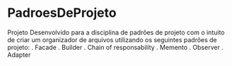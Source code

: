 # PadroesDeProjeto
Projeto Desenvolvido para a disciplina de padrões de projeto com o intuito de criar um organizador de arquivos utilizando os seguintes padrões de projeto:
. Facade
. Builder
. Chain of responsability
. Memento
. Observer
. Adapter
